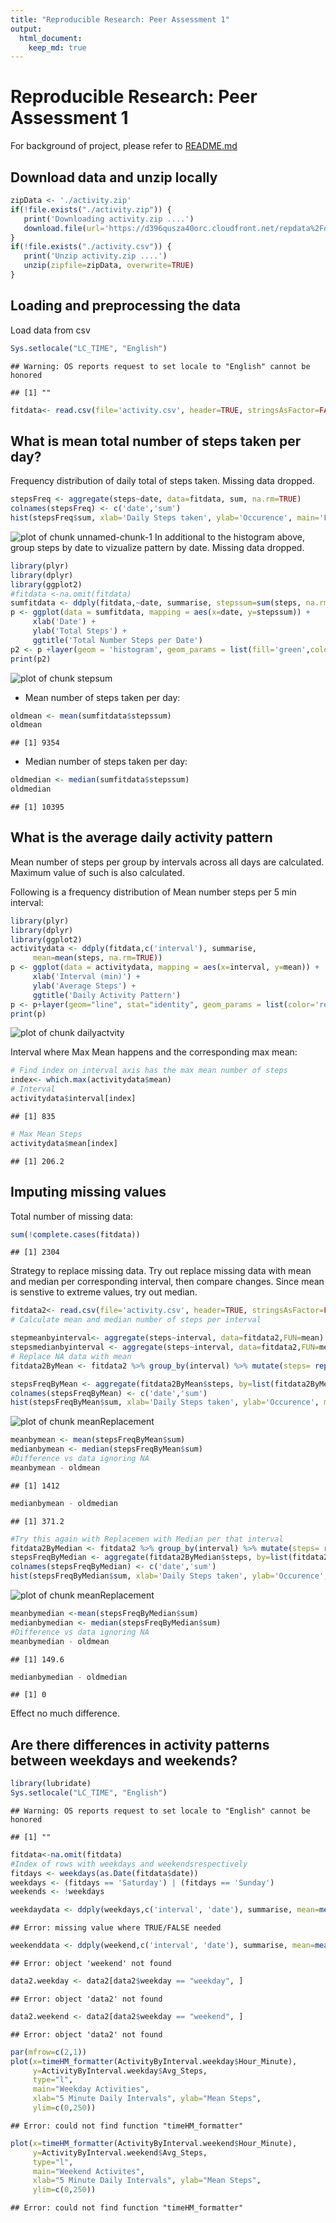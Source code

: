 ```yaml
---
title: "Reproducible Research: Peer Assessment 1"
output: 
  html_document:
    keep_md: true
---
```


# Reproducible Research: Peer Assessment 1
For background of project, please refer to [README.md](https://github.com/linearregression/RepData_PeerAssessment1/blob/master/README.md)

## Download data and unzip locally

```r
zipData <- './activity.zip'
if(!file.exists("./activity.zip")) {
   print('Downloading activity.zip ....')   
   download.file(url='https://d396qusza40orc.cloudfront.net/repdata%2Fdata%2Factivity.zip', destfile=zipData, method='curl')
}
if(!file.exists("./activity.csv")) {
   print('Unzip activity.zip ....')  
   unzip(zipfile=zipData, overwrite=TRUE)
}
```
## Loading and preprocessing the data
Load data from csv

```r
Sys.setlocale("LC_TIME", "English")
```

```
## Warning: OS reports request to set locale to "English" cannot be honored
```

```
## [1] ""
```

```r
fitdata<- read.csv(file='activity.csv', header=TRUE, stringsAsFactor=FALSE, na.strings = "NA", colClasses=c("integer", "Date", "integer"))
```
## What is mean total number of steps taken per day?

Frequency distribution of daily total of steps taken. Missing data dropped.


```r
stepsFreq <- aggregate(steps~date, data=fitdata, sum, na.rm=TRUE)
colnames(stepsFreq) <- c('date','sum')
hist(stepsFreq$sum, xlab='Daily Steps taken', ylab='Occurence', main='Frequency distribution of daily total number of steps', col='cyan')
```

![plot of chunk unnamed-chunk-1](figure/unnamed-chunk-1.png) 
In additional to the histogram above, group steps by date to vizualize pattern by date. Missing data dropped.

```r
library(plyr)
library(dplyr)
library(ggplot2)
#fitdata <-na.omit(fitdata)
sumfitdata <- ddply(fitdata,~date, summarise, stepssum=sum(steps, na.rm=TRUE)) 
p <- ggplot(data = sumfitdata, mapping = aes(x=date, y=stepssum)) +
     xlab('Date') +
     ylab('Total Steps') +
     ggtitle('Total Number Steps per Date')
p2 <- p +layer(geom = 'histogram', geom_params = list(fill='green',color = 'steelblue'), stat = 'identity', stat_params = list(binwidth=5))
print(p2)
```

![plot of chunk stepsum](figure/stepsum.png) 
 - Mean number of steps taken per day:

```r
oldmean <- mean(sumfitdata$stepssum)
oldmean
```

```
## [1] 9354
```
 - Median number of steps taken per day:


```r
oldmedian <- median(sumfitdata$stepssum)
oldmedian
```

```
## [1] 10395
```

## What is the average daily activity pattern

Mean number of steps per group by intervals across all days are calculated.
Maximum value of such is also calculated. 

Following is a frequency distribution of Mean number steps per 5 min interval:


```r
library(plyr)
library(dplyr)
library(ggplot2)
activitydata <- ddply(fitdata,c('interval'), summarise, 
     mean=mean(steps, na.rm=TRUE)) 
p <- ggplot(data = activitydata, mapping = aes(x=interval, y=mean)) +
     xlab('Interval (min)') +
     ylab('Average Steps') +
     ggtitle('Daily Activity Pattern') 
p <- p+layer(geom="line", stat="identity", geom_params = list(color='red'))
print(p)
```

![plot of chunk dailyactvity](figure/dailyactvity.png) 

Interval where Max Mean happens and the corresponding max mean:


```r
# Find index on interval axis has the max mean number of steps
index<- which.max(activitydata$mean)
# Interval
activitydata$interval[index]
```

```
## [1] 835
```

```r
# Max Mean Steps
activitydata$mean[index]
```

```
## [1] 206.2
```


## Imputing missing values

Total number of missing data:


```r
sum(!complete.cases(fitdata))
```

```
## [1] 2304
```
Strategy to replace missing data. 
Try out replace missing data with mean and median per corresponding interval, then compare changes.
Since mean is senstive to extreme values, try out median.


```r
fitdata2<- read.csv(file='activity.csv', header=TRUE, stringsAsFactor=FALSE, na.strings = "NA", colClasses=c("integer", "Date", "integer"))
# Calculate mean and median number of steps per interval

stepmeanbyinterval<- aggregate(steps~interval, data=fitdata2,FUN=mean)
stepsmedianbyinterval <- aggregate(steps~interval, data=fitdata2,FUN=median)
# Replace NA data with mean
fitdata2ByMean <- fitdata2 %>% group_by(interval) %>% mutate(steps= replace(steps, is.na(steps), mean(steps, na.rm=TRUE)))

stepsFreqByMean <- aggregate(fitdata2ByMean$steps, by=list(fitdata2ByMean$date), sum, na.rm=TRUE)
colnames(stepsFreqByMean) <- c('date','sum')
hist(stepsFreqByMean$sum, xlab='Daily Steps taken', ylab='Occurence', main='Replacement of Missing Value as Mean', col='red')
```

![plot of chunk meanReplacement](figure/meanReplacement1.png) 

```r
meanbymean <- mean(stepsFreqByMean$sum)
medianbymean <- median(stepsFreqByMean$sum)
#Difference vs data ignoring NA
meanbymean - oldmean
```

```
## [1] 1412
```

```r
medianbymean - oldmedian
```

```
## [1] 371.2
```

```r
#Try this again with Replacemen with Median per that interval
fitdata2ByMedian <- fitdata2 %>% group_by(interval) %>% mutate(steps= replace(steps, is.na(steps), median(steps, na.rm=TRUE)))
stepsFreqByMedian <- aggregate(fitdata2ByMedian$steps, by=list(fitdata2ByMedian$date), sum, na.rm=TRUE)
colnames(stepsFreqByMedian) <- c('date','sum')
hist(stepsFreqByMedian$sum, xlab='Daily Steps taken', ylab='Occurence', main='Replacement of Missing Value as Median', col='yellow')
```

![plot of chunk meanReplacement](figure/meanReplacement2.png) 

```r
meanbymedian <-mean(stepsFreqByMedian$sum)
medianbymedian <- median(stepsFreqByMedian$sum)
#Difference vs data ignoring NA
meanbymedian - oldmean
```

```
## [1] 149.6
```

```r
medianbymedian - oldmedian
```

```
## [1] 0
```
Effect no much difference.


## Are there differences in activity patterns between weekdays and weekends?


```r
library(lubridate)
Sys.setlocale("LC_TIME", "English")
```

```
## Warning: OS reports request to set locale to "English" cannot be honored
```

```
## [1] ""
```

```r
fitdata<-na.omit(fitdata)
#Index of rows with weekdays and weekendsrespectively
fitdays <- weekdays(as.Date(fitdata$date))
weekdays <- (fitdays == 'Saturday') | (fitdays == 'Sunday')
weekends <- !weekdays

weekdaydata <- ddply(weekdays,c('interval', 'date'), summarise, mean=mean(steps))
```

```
## Error: missing value where TRUE/FALSE needed
```

```r
weekenddata <- ddply(weekend,c('interval', 'date'), summarise, mean=mean(steps))
```

```
## Error: object 'weekend' not found
```

```r
data2.weekday <- data2[data2$weekday == "weekday", ]
```

```
## Error: object 'data2' not found
```

```r
data2.weekend <- data2[data2$weekday == "weekend", ]
```

```
## Error: object 'data2' not found
```

```r
par(mfrow=c(2,1))
plot(x=timeHM_formatter(ActivityByInterval.weekday$Hour_Minute),
     y=ActivityByInterval.weekday$Avg_Steps, 
     type="l", 
     main="Weekday Activities", 
     xlab="5 Minute Daily Intervals", ylab="Mean Steps", 
     ylim=c(0,250))
```

```
## Error: could not find function "timeHM_formatter"
```

```r
plot(x=timeHM_formatter(ActivityByInterval.weekend$Hour_Minute),
     y=ActivityByInterval.weekend$Avg_Steps, 
     type="l",
     main="Weekend Activites", 
     xlab="5 Minute Daily Intervals", ylab="Mean Steps",
     ylim=c(0,250))
```

```
## Error: could not find function "timeHM_formatter"
```

